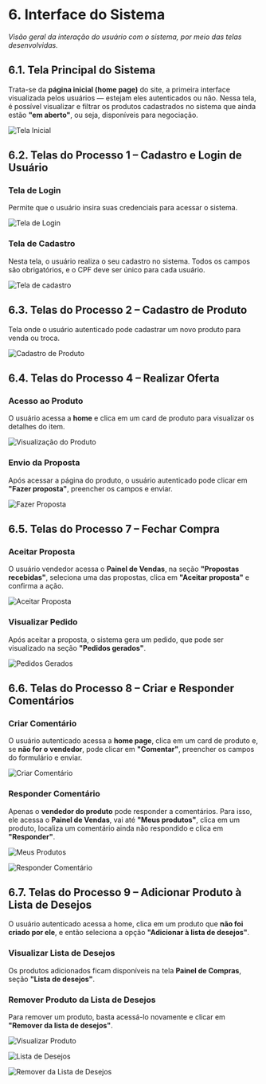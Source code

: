 # 6. Interface do Sistema

_Visão geral da interação do usuário com o sistema, por meio das telas desenvolvidas._

## 6.1. Tela Principal do Sistema

Trata-se da **página inicial (home page)** do site, a primeira interface visualizada pelos usuários — estejam eles autenticados ou não. Nessa tela, é possível visualizar e filtrar os produtos cadastrados no sistema que ainda estão **"em aberto"**, ou seja, disponíveis para negociação.

![Tela Inicial](https://github.com/user-attachments/assets/9d9c636d-1f2e-4962-b179-b4e8817cec60)

## 6.2. Telas do Processo 1 – Cadastro e Login de Usuário

### Tela de Login

Permite que o usuário insira suas credenciais para acessar o sistema.

![Tela de Login](https://github.com/user-attachments/assets/7577f167-7add-49c1-9316-313bd2e035e0)

### Tela de Cadastro

Nesta tela, o usuário realiza o seu cadastro no sistema. Todos os campos são obrigatórios, e o CPF deve ser único para cada usuário.

![Tela de cadastro](https://github.com/user-attachments/assets/7474c203-8fbf-47d9-8e02-3f210064404c)

## 6.3. Telas do Processo 2 – Cadastro de Produto

Tela onde o usuário autenticado pode cadastrar um novo produto para venda ou troca.

![Cadastro de Produto](https://github.com/user-attachments/assets/f953b6ef-32f8-4807-9fdf-c2450540cc3c)

## 6.4. Telas do Processo 4 – Realizar Oferta

### Acesso ao Produto

O usuário acessa a **home** e clica em um card de produto para visualizar os detalhes do item.

![Visualização do Produto](https://github.com/user-attachments/assets/5cb1bae7-af16-4b54-9a4b-817b3ee6fb10)

### Envio da Proposta

Após acessar a página do produto, o usuário autenticado pode clicar em **"Fazer proposta"**, preencher os campos e enviar.

![Fazer Proposta](https://github.com/user-attachments/assets/c0a315aa-b660-432c-bdc7-214593ef2514)

## 6.5. Telas do Processo 7 – Fechar Compra

### Aceitar Proposta

O usuário vendedor acessa o **Painel de Vendas**, na seção **"Propostas recebidas"**, seleciona uma das propostas, clica em **"Aceitar proposta"** e confirma a ação.

![Aceitar Proposta](https://github.com/user-attachments/assets/a47ee5d7-e51d-4311-b9f7-2471fd2e4df2)

### Visualizar Pedido

Após aceitar a proposta, o sistema gera um pedido, que pode ser visualizado na seção **"Pedidos gerados"**.

![Pedidos Gerados](https://github.com/user-attachments/assets/671e1f13-3f2a-4588-9347-9ebc7dd02a14)

## 6.6. Telas do Processo 8 – Criar e Responder Comentários

### Criar Comentário

O usuário autenticado acessa a **home page**, clica em um card de produto e, se **não for o vendedor**, pode clicar em **"Comentar"**, preencher os campos do formulário e enviar.

![Criar Comentário](https://github.com/user-attachments/assets/9e0d6148-ab59-474b-9682-f60c0ffe08ea)

### Responder Comentário

Apenas o **vendedor do produto** pode responder a comentários. Para isso, ele acessa o **Painel de Vendas**, vai até **"Meus produtos"**, clica em um produto, localiza um comentário ainda não respondido e clica em **"Responder"**.

![Meus Produtos](https://github.com/user-attachments/assets/6f8d48a3-9185-49b0-85f3-f260ae97ff68)

![Responder Comentário](https://github.com/user-attachments/assets/a491a0f7-f6a5-4e1c-acca-4a62b6d48899)

## 6.7. Telas do Processo 9 – Adicionar Produto à Lista de Desejos

O usuário autenticado acessa a home, clica em um produto que **não foi criado por ele**, e então seleciona a opção **"Adicionar à lista de desejos"**.

### Visualizar Lista de Desejos

Os produtos adicionados ficam disponíveis na tela **Painel de Compras**, seção **"Lista de desejos"**.

### Remover Produto da Lista de Desejos

Para remover um produto, basta acessá-lo novamente e clicar em **"Remover da lista de desejos"**.

![Visualizar Produto](https://github.com/user-attachments/assets/88d2def4-1140-4927-a96e-5c92fcd3cd5f)

![Lista de Desejos](https://github.com/user-attachments/assets/be78f8a1-6068-469a-af36-e8104bf14ea8)

![Remover da Lista de Desejos](https://github.com/user-attachments/assets/ab884757-6d86-498a-9035-e4d9dc6be77f)
